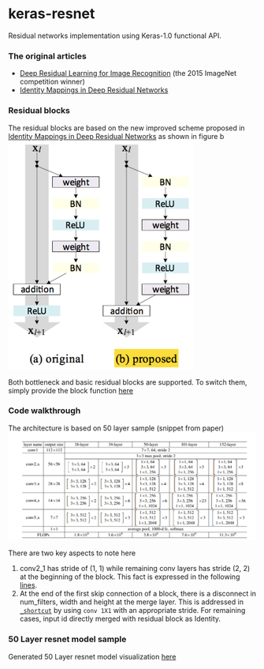 # keras-resnet
Residual networks implementation using Keras-1.0 functional API. 

### The original articles
 * [Deep Residual Learning for Image Recognition](http://arxiv.org/abs/1512.03385) (the 2015 ImageNet competition winner)
 * [Identity Mappings in Deep Residual Networks](http://arxiv.org/abs/1603.05027)

### Residual blocks
The residual blocks are based on the new improved scheme proposed in [Identity Mappings in Deep Residual Networks](http://arxiv.org/abs/1603.05027) as shown in figure b
![Residual Block Scheme](images/residual_block.png?raw=true "Residual Block Scheme")

Both bottleneck and basic residual blocks are supported. To switch them, simply provide the block function [here](https://github.com/raghakot/keras-resnet/blob/master/resnet.py#L109)

### Code walkthrough
The architecture is based on 50 layer sample (snippet from paper)
![Architecture Reference](images/architecture.png?raw=true "Architecture Reference")

There are two key aspects to note here
1) conv2_1 has stride of (1, 1) while remaining conv layers has stride (2, 2) at the beginning of the block. This fact is expressed in the following [lines](https://github.com/raghakot/keras-resnet/blob/master/resnet.py#L91-L93).
2) At the end of the first skip connection of a block, there is a disconnect in num_filters, width and height at the merge layer. This is addressed in [`_shortcut`](https://github.com/raghakot/keras-resnet/blob/master/resnet.py#L69) by using `conv 1X1` with an appropriate stride. For remaining cases, input id directly merged with residual block as Identity.

### 50 Layer resnet model sample
Generated 50 Layer resnet model visualization [here](https://github.com/raghakot/keras-resnet/blob/master/images/resnet_50.png)

